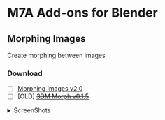 # M7A Add-ons for Blender

## Morphing Images
Create morphing between images
### Download
- [ ] [Morphing Images v2.0](https://github.com/3DMish/m7a-addons/raw/main/morphing-images/m7a_morph_v2.py?inline=false)
- [ ] [OLD] [~~3DM Morph v0.1.5~~](https://github.com/3DMish/m7a-addons/raw/main/morphing-images/old_versions/3dm_morph.py?inline=false)

<details><summary>ScreenShots</summary>
<img src="https://github.com/3DMish/m7a-addons/raw/main/morphing-images/screenshot_1.png" />
<img src="https://github.com/3DMish/m7a-addons/raw/main/morphing-images/screenshot_2.png" />
</details>
